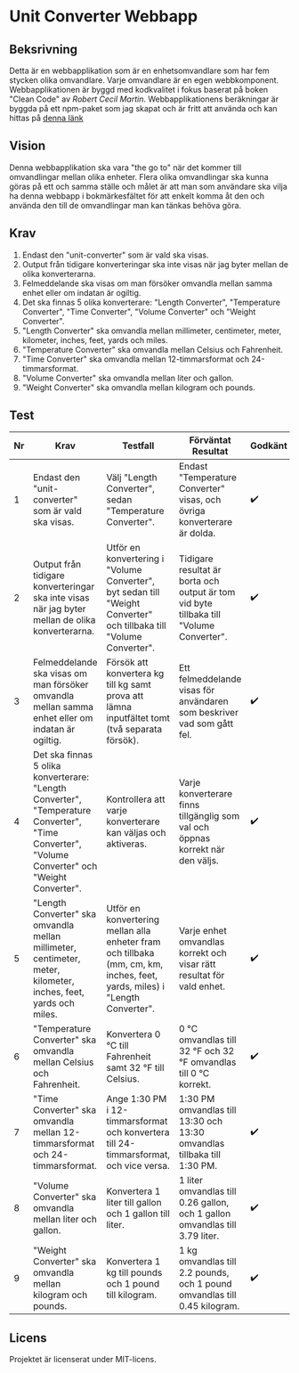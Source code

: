 # Unit Converter Webbapp

## Beksrivning

Detta är en webbapplikation som är en enhetsomvandlare som har fem stycken olika omvandlare. Varje omvandlare är en egen webbkomponent. Webbapplikationen är byggd med kodkvalitet i fokus baserat på boken "Clean Code" av *Robert Cecil Martin*. Webbapplikationens beräkningar är byggda på ett npm-paket som jag skapat och är fritt att använda och kan hittas på [denna länk](https://www.npmjs.com/package/unit-converter-package)

## Vision

Denna webbapplikation ska vara "the go to" när det kommer till omvandlingar mellan olika enheter. Flera olika omvandlingar ska kunna göras på ett och samma ställe och målet är att man som användare ska vilja ha denna webbapp i bokmärkesfältet för att enkelt komma åt den och använda den till de omvandlingar man kan tänkas behöva göra.

## Krav

1. Endast den "unit-converter" som är vald ska visas.
2. Output från tidigare konverteringar ska inte visas när jag byter mellan de olika konverterarna.
3. Felmeddelande ska visas om man försöker omvandla mellan samma enhet eller om indatan är ogiltig.
4. Det ska finnas 5 olika konverterare: "Length Converter", "Temperature Converter", "Time Converter", "Volume Converter" och "Weight Converter".
5. "Length Converter" ska omvandla mellan millimeter, centimeter, meter, kilometer, inches, feet, yards och miles.
6. "Temperature Converter" ska omvandla mellan Celsius och Fahrenheit.
7. "Time Converter" ska omvandla mellan 12-timmarsformat och 24-timmarsformat.
8. "Volume Converter" ska omvandla mellan liter och gallon.
9. "Weight Converter" ska omvandla mellan kilogram och pounds.

## Test

| Nr  | Krav                                                                                                      | Testfall                                                                                                             | Förväntat Resultat                                                                                             | Godkänt |
| --- | --------------------------------------------------------------------------------------------------------- | -------------------------------------------------------------------------------------------------------------------- | -------------------------------------------------------------------------------------------------------------- | -------- |
| 1   | Endast den "unit-converter" som är vald ska visas.                                                        | Välj "Length Converter", sedan "Temperature Converter".                                                              | Endast "Temperature Converter" visas, och övriga konverterare är dolda.                                        | ✔️       |
| 2   | Output från tidigare konverteringar ska inte visas när jag byter mellan de olika konverterarna.           | Utför en konvertering i "Volume Converter", byt sedan till "Weight Converter" och tillbaka till "Volume Converter".  | Tidigare resultat är borta och output är tom vid byte tillbaka till "Volume Converter".                        | ✔️       |
| 3   | Felmeddelande ska visas om man försöker omvandla mellan samma enhet eller om indatan är ogiltig.          | Försök att konvertera kg till kg samt prova att lämna inputfältet tomt (två separata försök).                       | Ett felmeddelande visas för användaren som beskriver vad som gått fel.                                         | ✔️       |
| 4   | Det ska finnas 5 olika konverterare: "Length Converter", "Temperature Converter", "Time Converter", "Volume Converter" och "Weight Converter". | Kontrollera att varje konverterare kan väljas och aktiveras.                                                        | Varje konverterare finns tillgänglig som val och öppnas korrekt när den väljs.                                 | ✔️       |
| 5   | "Length Converter" ska omvandla mellan millimeter, centimeter, meter, kilometer, inches, feet, yards och miles. | Utför en konvertering mellan alla enheter fram och tillbaka (mm, cm, km, inches, feet, yards, miles) i "Length Converter". | Varje enhet omvandlas korrekt och visar rätt resultat för vald enhet.                                      | ✔️       |
| 6   | "Temperature Converter" ska omvandla mellan Celsius och Fahrenheit.                                       | Konvertera 0 °C till Fahrenheit samt 32 °F till Celsius.                                                             | 0 °C omvandlas till 32 °F och 32 °F omvandlas till 0 °C korrekt.                                              | ✔️       |
| 7   | "Time Converter" ska omvandla mellan 12-timmarsformat och 24-timmarsformat.                               | Ange 1:30 PM i 12-timmarsformat och konvertera till 24-timmarsformat, och vice versa.                               | 1:30 PM omvandlas till 13:30 och 13:30 omvandlas tillbaka till 1:30 PM.                                       | ✔️       |
| 8   | "Volume Converter" ska omvandla mellan liter och gallon.                                                  | Konvertera 1 liter till gallon och 1 gallon till liter.                                                              | 1 liter omvandlas till 0.26 gallon, och 1 gallon omvandlas till 3.79 liter.                                   | ✔️       |
| 9   | "Weight Converter" ska omvandla mellan kilogram och pounds.                                               | Konvertera 1 kg till pounds och 1 pound till kilogram.                                                               | 1 kg omvandlas till 2.2 pounds, och 1 pound omvandlas till 0.45 kilogram.                                     | ✔️       |

## Licens
Projektet är licenserat under MIT-licens.